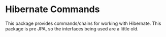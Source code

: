 # Hibernate Commands

This package provides commands/chains for working with Hibernate.  This package is pre JPA, so the interfaces being used are a little old.
